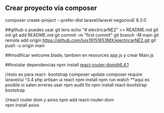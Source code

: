 ## Crear proyecto via composer
composer create-project --prefer-dist laravel/laravel negociosE 8.3.0

##github o puedes usar git lens
echo "# electricarNE2" >> README.md
git init
git add README.md
git commit -m "first commit"
git branch -M main
git remote add origin https://github.com/luis19151653MX/electricarNE2.git
git push -u origin main

##modificar 
welcome.blade, tambien en resources app.js y crear Main.js

##instalar dependencias
npm install react-router-dom@6.4.1

//esto es para react- bootstrap
composer update
composer require laravel/ui ^3.4
php artisan ui react
npm install
npm run watch **aqui es psoible si salen errores usar npm audit fix
npm install react-bootstrap bootstrap

//react router dom y axios
npm add react-router-dom  
 npm install axios





